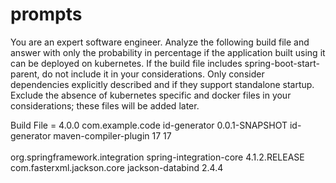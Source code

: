 # prompts

You are an expert software engineer.  Analyze the following build file and answer with only the probability in percentage if the application built using it can be deployed on kubernetes. If the build file includes spring-boot-start-parent, do not include it in your considerations.  Only consider dependencies explicitly described and if they support standalone startup.  Exclude the absence of kubernetes specific and docker files in your considerations; these files will be added later.

Build File =
<project xmlns="http://maven.apache.org/POM/4.0.0" xmlns:xsi="http://www.w3.org/2001/XMLSchema-instance" xsi:schemaLocation="http://maven.apache.org/POM/4.0.0 http://maven.apache.org/xsd/maven-4.0.0.xsd">
  <modelVersion>4.0.0</modelVersion>
  <groupId>com.example.code</groupId>
  <artifactId>id-generator</artifactId>
  <version>0.0.1-SNAPSHOT</version>
  <name>id-generator</name>
	<build>
		<plugins>
			<plugin>
				<artifactId>maven-compiler-plugin</artifactId>
				<configuration>
					<!-- <source>1.7</source>
					<target>1.7</target> -->
					<source>17</source>
					<target>17</target>					
				</configuration>
			</plugin>
		</plugins>
	</build>  
	<dependencies>
		<dependency>
			<groupId>org.springframework.integration</groupId>
			<artifactId>spring-integration-core</artifactId>
			<version>4.1.2.RELEASE</version>
		</dependency>
		<dependency>
			<groupId>com.fasterxml.jackson.core</groupId>
			<artifactId>jackson-databind</artifactId>
			<version>2.4.4</version>
		</dependency>
	</dependencies>  
</project>